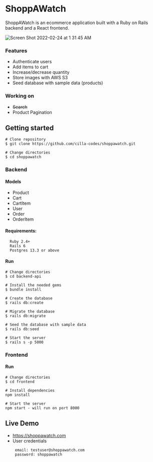 # ShoppAWatch

ShoppAWatch is an ecommerce application built with a Ruby on Rails backend and a React frontend.

![Screen Shot 2022-02-24 at 1 31 45 AM](https://user-images.githubusercontent.com/10909592/155478583-83dd8acd-282f-4a99-b4ad-fc4937d4d698.png)

### Features

- Authenticate users
- Add items to cart
- Increase/decrease quantity
- Store images with AWS S3
- Seed database with sample data (products)

### Working on

- ~~Search~~
- Product Pagination

## Getting started

    # Clone repository
    $ git clone https://github.com/cilla-codes/shoppawatch.git

    # Change directories
    $ cd shoppawatch

### Backend

#### Models

- Product
- Cart
- CartItem
- User
- Order
- OrderItem

#### Requirements:

      Ruby 2.4+
      Rails 6
      Postgres 13.3 or above

#### Run

    # Change directories
    $ cd backend-api

    # Install the needed gems
    $ bundle install

    # Create the database
    $ rails db:create

    # Migrate the database
    $ rails db:migrate

    # Seed the database with sample data
    $ rails db:seed

    # Start the server
    $ rails s -p 5000

### Frontend

#### Run

    # Change directories
    $ cd frontend

    # Install dependencies
    npm install

    # Start the server
    npm start - will run on port 8000

## Live Demo

- https://shoppawatch.com
- User credentials
  ```
   email: testuser@shoppawatch.com
   password: shoppawatch
  ```
